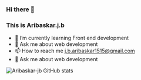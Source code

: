 ### Hi there 👋
### This is Aribaskar.j.b

<!--
**Aribaskar-jb/Aribaskar-jb** is a ✨ _special_ ✨ repository because its `README.md` (this file) appears on your GitHub profile.

Here are some ideas to get you started:

- 👯 I’m looking to collaborate on ...
- 🤔 I’m looking for help with ...


- 😄 Pronouns: ...
- ⚡ Fun fact: ...
-->
- 🌱 I’m currently learning Front end development
- 💬 Ask me about web development
- 📫 How to reach me j.b.aribaskar1515@gmail.com
- 💬 Ask me about web development


![Aribaskar-jb GitHub stats](https://github-readme-stats.vercel.app/api?username=Aribaskar-jb&theme=light&show_icons=true)
